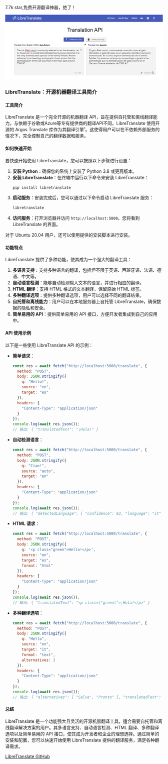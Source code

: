 7.7k star,免费开源翻译神器，绝了！

![](image.png)
### LibreTranslate：开源机器翻译工具简介

#### 工具简介

LibreTranslate 是一个完全开源的机器翻译 API，旨在提供自托管和离线翻译能力。与依赖于谷歌或Azure等专有提供商的翻译API不同，LibreTranslate 使用开源的 Argos Translate 库作为其翻译引擎¹。这使得用户可以在不依赖外部服务的情况下，完全控制自己的翻译数据和服务。

#### 如何快速开始

要快速开始使用 LibreTranslate，您可以按照以下步骤进行设置：

1. **安装 Python**：确保您的系统上安装了 Python 3.8 或更高版本。
2. **安装 LibreTranslate**：在终端中运行以下命令来安装 LibreTranslate：
   ```bash
   pip install libretranslate
   ```
3. **启动服务**：安装完成后，您可以通过以下命令启动 LibreTranslate 服务：
   ```bash
   libretranslate
   ```
4. **访问服务**：打开浏览器并访问 `http://localhost:5000`，您将看到 LibreTranslate 的界面。

对于 Ubuntu 20.04 用户，还可以使用提供的安装脚本进行安装。

#### 功能特点

LibreTranslate 提供了多种功能，使其成为一个强大的翻译工具：

1. **多语言支持**：支持多种语言的翻译，包括但不限于英语、西班牙语、法语、德语、中文等。
2. **自动语言检测**：能够自动检测输入文本的语言，并进行相应的翻译。
3. **HTML 翻译**：支持 HTML 格式的文本翻译，保留原始 HTML 标签。
4. **多种翻译选项**：提供多种翻译选项，用户可以选择不同的翻译结果。
5. **自托管和离线能力**：用户可以在本地服务器上自托管 LibreTranslate，确保数据的隐私和安全。
6. **简单易用的 API**：提供简单易用的 API 接口，方便开发者集成到自己的应用中。

#### API 使用示例

以下是一些使用 LibreTranslate API 的示例：

- **简单请求**：
  ```javascript
  const res = await fetch("http://localhost:5000/translate", {
    method: "POST",
    body: JSON.stringify({
      q: "Hello!",
      source: "en",
      target: "es"
    }),
    headers: {
      "Content-Type": "application/json"
    }
  });
  console.log(await res.json());
  // 输出: { "translatedText": "¡Hola!" }
  ```

- **自动检测语言**：
  ```javascript
  const res = await fetch("http://localhost:5000/translate", {
    method: "POST",
    body: JSON.stringify({
      q: "Ciao!",
      source: "auto",
      target: "en"
    }),
    headers: {
      "Content-Type": "application/json"
    }
  });
  console.log(await res.json());
  // 输出: { "detectedLanguage": { "confidence": 83, "language": "it" }, "translatedText": "Bye!" }
  ```

- **HTML 请求**：
  ```javascript
  const res = await fetch("http://localhost:5000/translate", {
    method: "POST",
    body: JSON.stringify({
      q: '<p class="green">Hello!</p>',
      source: "en",
      target: "es",
      format: "html"
    }),
    headers: {
      "Content-Type": "application/json"
    }
  });
  console.log(await res.json());
  // 输出: { "translatedText": "<p class=\"green\">¡Hola!</p>" }
  ```

- **多种翻译选项**：
  ```javascript
  const res = await fetch("http://localhost:5000/translate", {
    method: "POST",
    body: JSON.stringify({
      q: "Hello",
      source: "en",
      target: "it",
      format: "text",
      alternatives: 3
    }),
    headers: {
      "Content-Type": "application/json"
    }
  });
  console.log(await res.json());
  // 输出: { "alternatives": [ "Salve", "Pronto" ], "translatedText": "Ciao" }
  ```

#### 总结

LibreTranslate 是一个功能强大且灵活的开源机器翻译工具，适合需要自托管和离线翻译解决方案的用户。其多语言支持、自动语言检测、HTML 翻译、多种翻译选项以及简单易用的 API 接口，使其成为开发者和企业的理想选择。通过简单的安装和配置，您可以快速开始使用 LibreTranslate 提供的翻译服务，满足各种翻译需求。

 [LibreTranslate GitHub](https://github.com/LibreTranslate/LibreTranslate)

